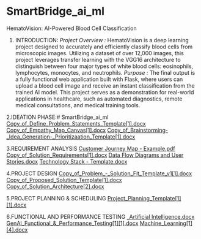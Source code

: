 # SmartBridge_ai_ml
HematoVision: AI-Powered Blood Cell Classification

1. INTRODUCTION:
   *Project Overview :*
     HematoVision is a deep learning project designed to accurately and efficiently classify blood cells from microscopic images. Utilizing a dataset of over 12,000 images, this project leverages     transfer learning with the VGG16 architecture to distinguish between four major types of white blood cells: eosinophils, lymphocytes, monocytes, and neutrophils.
  *Purpose :*
     The final output is a fully functional web application built with Flask, where users can upload a blood cell image and receive an instant classification from the trained AI model. This project serves as a demonstration for real-world applications in healthcare, such as automated diagnostics, remote medical consultations, and medical training tools.

2.IDEATION PHASE:# SmartBridge_ai_ml
[Copy_of_Define_Problem_Statements_Template[1].docx](https://github.com/user-attachments/files/20961997/Copy_of_Define_Problem_Statements_Template.1.docx)
[Copy_of_Empathy_Map_Canvas[1].docx](https://github.com/user-attachments/files/20962003/Copy_of_Empathy_Map_Canvas.1.docx)
[Copy_of_Brainstorming-_Idea_Generation-_Prioritizaation_Template[1].docx](https://github.com/user-attachments/files/20962004/Copy_of_Brainstorming-_Idea_Generation-_Prioritizaation_Template.1.docx)

3.REQUIREMENT ANALYSIS
[Customer Journey Map - Example.pdf](https://github.com/user-attachments/files/20962010/Customer.Journey.Map.-.Example.pdf)
[Copy_of_Solution_Requirements[1].docx](https://github.com/user-attachments/files/20962012/Copy_of_Solution_Requirements.1.docx)
[Data Flow Diagrams and User Stories.docx](https://github.com/user-attachments/files/20962014/Data.Flow.Diagrams.and.User.Stories.docx)
[Technology Stack - Template.docx](https://github.com/user-attachments/files/20962018/Technology.Stack.-.Template.docx)

4.PROJECT DESIGN
[Copy_of_Problem_-_Solution_Fit_Template_v1[1].docx](https://github.com/user-attachments/files/20962022/Copy_of_Problem_-_Solution_Fit_Template_v1.1.docx)
[Copy_of_Proposed_Solution_Template[1].docx](https://github.com/user-attachments/files/20962034/Copy_of_Proposed_Solution_Template.1.docx)
[Copy_of_Solution_Architecture[2].docx](https://github.com/user-attachments/files/20962045/Copy_of_Solution_Architecture.2.docx)

5.PROJECT PLANNING & SCHEDULING
[Project_Planning_Template[1][1].docx](https://github.com/user-attachments/files/20962053/Project_Planning_Template.1.1.docx)

6.FUNCTIONAL AND PERFORMANCE TESTING
[_Artificial Intelligence.docx](https://github.com/user-attachments/files/20962054/_Artificial.Intelligence.docx)
[GenAI_Functional_&_Performance_Testing[1][1].docx](https://github.com/user-attachments/files/20962056/GenAI_Functional_._Performance_Testing.1.1.docx)
[Machine_Learning[1][4].docx](https://github.com/user-attachments/files/20962057/Machine_Learning.1.4.docx)
